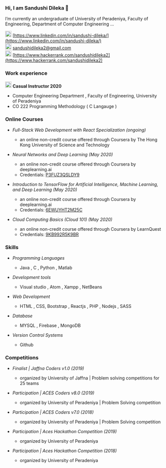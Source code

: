 ### Hi, I am Sandushi Dileka 👋

<!--
**sandushi/sandushi** is a ✨ _special_ ✨ repository because its `README.md` (this file) appears on your GitHub profile.

Here are some ideas to get you started:

- 🔭 I’m currently working on ...
- 🌱 I’m currently learning ...
- 👯 I’m looking to collaborate on ...
- 🤔 I’m looking for help with ...
- 💬 Ask me about ...
- 📫 How to reach me: ...
- 😄 Pronouns: ...
- ⚡ Fun fact: ...
-->


 I’m currently an undergraduate  of University of Peradeniya, Faculty of Engineering, Department of Computer Engineering ...

 <img src="https://cdn4.iconfinder.com/data/icons/social-media-icons-the-circle-set/48/linkedin_circle-512.png" width="20" height="20" />  [https://www.linkedin.com/in/sandushi-dileka/](https://www.linkedin.com/in/sandushi-dileka/) <br />
 <img src="https://play-lh.googleusercontent.com/-gBEH8jVhT9palMzQHOdXtA8OSu5AdbyaQ4ldEsCpzW-g_tpxH805_mJZZBZ3-T2Tm4O" width="20" height="20" />  [sandushidileka2@gmail.com](sandushidileka2@gmail.com) <br />
 <img src="https://cdn4.iconfinder.com/data/icons/logos-and-brands/512/160_Hackerrank_logo_logos-512.png" width="20" height="20" />  [https://www.hackerrank.com/sandushidileka2](https://www.hackerrank.com/sandushidileka2) <br />
 
 ### Work experience 
 
 <img src="https://www.emojimeaning.com/img/img-apple-160/1f469-200d-1f3eb.png" width="20" height="20" />   __Casual Instructor 2020__
 * Computer Engineering Department , Faculty of Engineering, University of Peradeniya
 * CO 222 Programming Methodology ( C Langauge )
 
 ### Online Courses
 
 * _Full-Stack Web Development with React Specialization (ongoing)_
    * an online non-credit course offered through Coursera by The Hong Kong University of Science and Technology
    
 * _Neural Networks and Deep Learning (May 2020)_
    * an online non-credit course offered through Coursera by deeplearning.ai 
    * Credentials: [P3FUZ3QSLDY9](https://www.coursera.org/account/accomplishments/verify/P3FUZ3QSLDY9)
    
 * _Introduction to TensorFlow for Artificial Intelligence, Machine Learning, and Deep Learning (May 2020)_
    * an online non-credit course offered through Coursera by deeplearning.ai 
    * Credentials: [6EWUYHT2M25C](https://www.coursera.org/account/accomplishments/verify/6EWUYHT2M25C)

 * _Cloud Computing Basics (Cloud 101) (May 2020)_
    * an online non-credit course offered through Coursera by LearnQuest
    * Credentials: [9KB992R5K9BR](https://www.coursera.org/account/accomplishments/certificate/9KB992R5K9BR)
    
 
### Skills

 * _Programming Languages_
    * Java , C , Python , Matlab
    
 * _Development tools_
    * Visual studio , Atom , Xampp , NetBeans
    
 * _Web Development_
    * HTML , CSS, Bootstrap , Reactjs , PHP , Nodejs , SASS
    
 * _Database_
    * MYSQL , Firebase , MongoDB
    
 * _Version Control Systems_
    * Github

### Competitions

 *  _Finalist | Jaffna Coders v1.0 (2019)_
    * organized by University of Jaffna | Problem solving competitions for 25 teams
    
 * _Participation | ACES Coders v8.0 (2019)_
    * organized by University of Peradeniya | Problem Solving competition
   
 * _Participation | ACES Coders v7.0 (2018)_
    * organized by University of Peradeniya | Problem Solving competition
    
 * _Participation | Aces Hackathon Competition (2019)_
    * organized by University of Peradeniya
    
 * _Participation | Aces Hackathon Competition (2018)_
    * organized by University of Peradeniya


    
    



 
 
 
 
